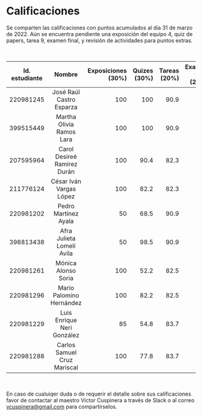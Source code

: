 # Calificaciones
Se comparten las calificaciones con puntos acumulados al día 31 de marzo de 2022. Aún se encuentra pendiente una exposición del equipo 4, quiz de papers, tarea 9, examen final, y revisión de actividades para puntos extras. 

<br>

|Id. estudiante|Nombre|Exposiciones<br>(30%)|Quizes<br>(30%)|Tareas<br>(20%)|Examen final<br>(20%)|Puntos extras<br>(+)|__Calificación final__|
|:---:|:---:|---:|---:|---:|---:|---:|---:|
|220981245|José Raúl Castro Esparza|100|100|90.9|0|0|__78.2__|
|399515449|Martha Olivia Ramos Lara|100|100|90.9|0|0|__78.2__|
|207595964|Carol Desireé Ramírez Durán|100|90.4|82.3|0|0|__73.6__|
|211776124|César Iván Vargas López|100|82.2|82.3|0|0|__71.1__|
|220981202|Pedro Martínez Ayala|50|68.5|90.9|0|0|__53.7__|
|398813438|Afra Julieta Lomelí Avila|50|98.5|90.9|0|0|__62.7__|
|220981261|Mónica Alonso Soria|100|52.2|82.5|0|0|__62.2__|
|220981296|Mario Palomino Hernández|100|82.2|82.5|0|0|__71.2__|
|220981229|Luis Enrique Neri González|85|54.8|83.7|0|0|__58.7__|
|220981288|Carlos Samuel Cruz Mariscal|100|77.8|83.7|0|0|__70.1__|

<br>

En caso de cualuiqer duda o de requerir el detalle sobre sus calificaciones favor de contactar al maestro Víctor Cuspinera a través de Slack o al correo vcuspinera@gmail.com para compartírselos.
